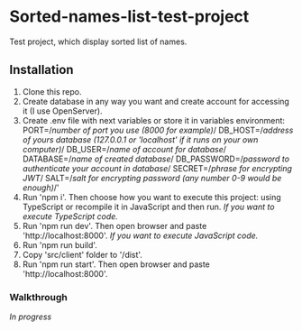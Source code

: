 # Sorted-names-list-test-project
Test project, which display sorted list of names.
## Installation
1. Clone this repo.
2. Create database in any way you want and create account for accessing it (I use OpenServer).
3. Create .env file with next variables or store it in variables environment:
        PORT=/*number of port you use (8000 for example)*/
        DB_HOST=/*address of yours database (127.0.0.1 or 'localhost' if it runs on your own computer)*/
        DB_USER=/*name of account for database*/
        DATABASE=/*name of created database*/
        DB_PASSWORD=/*password to authenticate your account in database*/
        SECRET=/*phrase for encrypting JWT*/
        SALT=/*salt for encrypting password (any number 0-9 would be enough)*/'
4. Run 'npm i'. Then choose how you want to execute this project: using TypeScript or recompile it in JavaScript and then run.
    _If you want to execute TypeScript code._
1. Run 'npm run dev'. Then open browser and paste 'http://localhost:8000'.
    _If you want to execute JavaScript code._
1. Run 'npm run build'.
2. Copy 'src/client' folder to '/dist'.
3. Run 'npm run start'. Then open browser and paste 'http://localhost:8000'.
### Walkthrough
*In progress*
